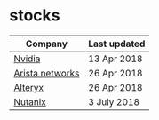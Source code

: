 # stocks


 Company                   | Last updated
---------------------------|-----------
[Nvidia](NVDA)          | 13 Apr 2018
[Arista networks](ANET) | 26 Apr 2018
[Alteryx](AYX) | 26 Apr 2018
[Nutanix](NTNX) | 3 July 2018
